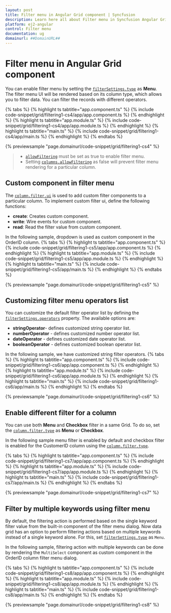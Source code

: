 ```yaml
---
layout: post
title: Filter menu in Angular Grid component | Syncfusion
description: Learn here all about Filter menu in Syncfusion Angular Grid component of Syncfusion Essential JS 2 and more.
platform: ej2-angular
control: Filter menu 
documentation: ug
domainurl: ##DomainURL##
---
```


# Filter menu in Angular Grid component

You can enable filter menu by setting the [`filterSettings.type`](https://ej2.syncfusion.com/angular/documentation/api/grid/filterSettings) as **Menu**.
The filter menu UI will be rendered based on its column type, which allows you to filter data.
You can filter the records with different operators.

{% tabs %}
{% highlight ts tabtitle="app.component.ts" %}
{% include code-snippet/grid/filtering1-cs4/app/app.component.ts %}
{% endhighlight %}
{% highlight ts tabtitle="app.module.ts" %}
{% include code-snippet/grid/filtering1-cs4/app/app.module.ts %}
{% endhighlight %}
{% highlight ts tabtitle="main.ts" %}
{% include code-snippet/grid/filtering1-cs4/app/main.ts %}
{% endhighlight %}
{% endtabs %}
  
{% previewsample "page.domainurl/code-snippet/grid/filtering1-cs4" %}

> * [`allowFiltering`](https://ej2.syncfusion.com/angular/documentation/api/grid/#allowfiltering) must be set as true to enable filter menu.
> * Setting [`columns.allowFiltering`](https://ej2.syncfusion.com/angular/documentation/api/grid/column/#allowfiltering) as false will prevent  filter menu rendering for a particular column.

## Custom component in filter menu

The [`column.filter.ui`](https://ej2.syncfusion.com/angular/documentation/api/grid/column/#filter) is used to add custom filter components to a particular column.
To implement custom filter ui, define the following functions:

* **create**:  Creates custom component.
* **write**: Wire events for custom component.
* **read**: Read the filter value from custom component.

In the following sample, dropdown is used  as custom component in the OrderID column.
{% tabs %}
{% highlight ts tabtitle="app.component.ts" %}
{% include code-snippet/grid/filtering1-cs5/app/app.component.ts %}
{% endhighlight %}
{% highlight ts tabtitle="app.module.ts" %}
{% include code-snippet/grid/filtering1-cs5/app/app.module.ts %}
{% endhighlight %}
{% highlight ts tabtitle="main.ts" %}
{% include code-snippet/grid/filtering1-cs5/app/main.ts %}
{% endhighlight %}
{% endtabs %}
  
{% previewsample "page.domainurl/code-snippet/grid/filtering1-cs5" %}

## Customizing filter menu operators list

You can customize the default filter operator list by defining the [`filterSettings.operators`](https://ej2.syncfusion.com/angular/documentation/api/grid/filterSettings/#operators) property. The available options are:

* **stringOperator**- defines customized string operator list.
* **numberOperator** - defines customized number operator list.
* **dateOperator** - defines customized date operator list.
* **booleanOperator** - defines customized boolean operator list.

In the following sample, we have customized string filter operators.
{% tabs %}
{% highlight ts tabtitle="app.component.ts" %}
{% include code-snippet/grid/filtering1-cs6/app/app.component.ts %}
{% endhighlight %}
{% highlight ts tabtitle="app.module.ts" %}
{% include code-snippet/grid/filtering1-cs6/app/app.module.ts %}
{% endhighlight %}
{% highlight ts tabtitle="main.ts" %}
{% include code-snippet/grid/filtering1-cs6/app/main.ts %}
{% endhighlight %}
{% endtabs %}
  
{% previewsample "page.domainurl/code-snippet/grid/filtering1-cs6" %}

## Enable different filter for a column

You can use both **Menu** and **Checkbox** filter in a same Grid. To do so, set the [`column.filter.type`](https://ej2.syncfusion.com/angular/documentation/api/grid/column/#filter) as **Menu** or **Checkbox**.

In the following sample menu filter is enabled by default and checkbox filter is enabled for the CustomerID column using the [`column.filter.type`](https://ej2.syncfusion.com/angular/documentation/api/grid/column/#filter).

{% tabs %}
{% highlight ts tabtitle="app.component.ts" %}
{% include code-snippet/grid/filtering1-cs7/app/app.component.ts %}
{% endhighlight %}
{% highlight ts tabtitle="app.module.ts" %}
{% include code-snippet/grid/filtering1-cs7/app/app.module.ts %}
{% endhighlight %}
{% highlight ts tabtitle="main.ts" %}
{% include code-snippet/grid/filtering1-cs7/app/main.ts %}
{% endhighlight %}
{% endtabs %}
  
{% previewsample "page.domainurl/code-snippet/grid/filtering1-cs7" %}

## Filter by multiple keywords using filter menu

By default, the filtering action is performed based on the single keyword filter value from the built-in component of the filter menu dialog. Now data grid has an option to perform filtering actions based on multiple keywords instead of a single keyword alone. For this, set [`filterSettings.type`](https://ej2.syncfusion.com/angular/documentation/api/grid/filterSettings#type) as `Menu`.

In the following sample, filtering action with multiple keywords can be done by rendering the `MultiSelect` component as custom component in the OrderID column filter menu dialog.

{% tabs %}
{% highlight ts tabtitle="app.component.ts" %}
{% include code-snippet/grid/filtering1-cs8/app/app.component.ts %}
{% endhighlight %}
{% highlight ts tabtitle="app.module.ts" %}
{% include code-snippet/grid/filtering1-cs8/app/app.module.ts %}
{% endhighlight %}
{% highlight ts tabtitle="main.ts" %}
{% include code-snippet/grid/filtering1-cs8/app/main.ts %}
{% endhighlight %}
{% endtabs %}
  
{% previewsample "page.domainurl/code-snippet/grid/filtering1-cs8" %}